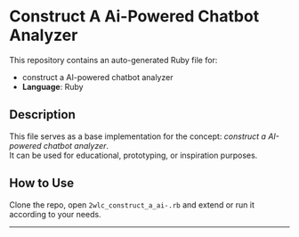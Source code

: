 # Construct A Ai-Powered Chatbot Analyzer

This repository contains an auto-generated Ruby file for:

- construct a AI-powered chatbot analyzer
- **Language**: Ruby

## Description

This file serves as a base implementation for the concept: *construct a AI-powered chatbot analyzer*.  
It can be used for educational, prototyping, or inspiration purposes.

## How to Use

Clone the repo, open `2wlc_construct_a_ai-.rb` and extend or run it according to your needs.

---



